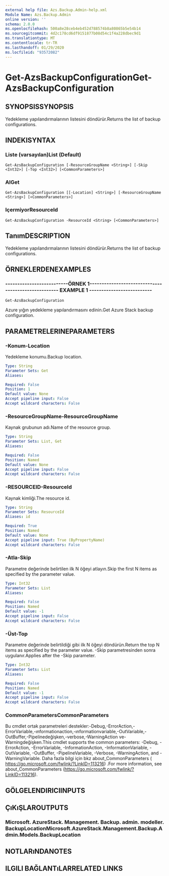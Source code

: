 ```yaml
---
external help file: Azs.Backup.Admin-help.xml
Module Name: Azs.Backup.Admin
online version: ''
schema: 2.0.0
ms.openlocfilehash: 500a8e28ceb4eb452d788574b8a80865b5e54b14
ms.sourcegitcommit: 4d2c178cd6df9151877b08d54c1f4a228dbec9d1
ms.translationtype: MT
ms.contentlocale: tr-TR
ms.lasthandoff: 01/29/2020
ms.locfileid: "93572082"
---
```

# <span data-ttu-id="ba216-101">Get-AzsBackupConfiguration</span><span class="sxs-lookup"><span data-stu-id="ba216-101">Get-AzsBackupConfiguration</span></span>

## <span data-ttu-id="ba216-102">SYNOPSIS</span><span class="sxs-lookup"><span data-stu-id="ba216-102">SYNOPSIS</span></span>
<span data-ttu-id="ba216-103">Yedekleme yapılandırmalarının listesini döndürür.</span><span class="sxs-lookup"><span data-stu-id="ba216-103">Returns the list of backup configurations.</span></span>

## <span data-ttu-id="ba216-104">INDEKI</span><span class="sxs-lookup"><span data-stu-id="ba216-104">SYNTAX</span></span>

### <span data-ttu-id="ba216-105">Liste (varsayılan)</span><span class="sxs-lookup"><span data-stu-id="ba216-105">List (Default)</span></span>
```
Get-AzsBackupConfiguration [-ResourceGroupName <String>] [-Skip <Int32>] [-Top <Int32>] [<CommonParameters>]
```

### <span data-ttu-id="ba216-106">Al</span><span class="sxs-lookup"><span data-stu-id="ba216-106">Get</span></span>
```
Get-AzsBackupConfiguration [[-Location] <String>] [-ResourceGroupName <String>] [<CommonParameters>]
```

### <span data-ttu-id="ba216-107">Içermiyor</span><span class="sxs-lookup"><span data-stu-id="ba216-107">ResourceId</span></span>
```
Get-AzsBackupConfiguration -ResourceId <String> [<CommonParameters>]
```

## <span data-ttu-id="ba216-108">Tanım</span><span class="sxs-lookup"><span data-stu-id="ba216-108">DESCRIPTION</span></span>
<span data-ttu-id="ba216-109">Yedekleme yapılandırmalarının listesini döndürür.</span><span class="sxs-lookup"><span data-stu-id="ba216-109">Returns the list of backup configurations.</span></span>

## <span data-ttu-id="ba216-110">ÖRNEKLERDEN</span><span class="sxs-lookup"><span data-stu-id="ba216-110">EXAMPLES</span></span>

### <span data-ttu-id="ba216-111">--------------------------ÖRNEK 1--------------------------</span><span class="sxs-lookup"><span data-stu-id="ba216-111">-------------------------- EXAMPLE 1 --------------------------</span></span>
```
Get-AzsBackupConfiguration
```

<span data-ttu-id="ba216-112">Azure yığın yedekleme yapılandırmasını edinin.</span><span class="sxs-lookup"><span data-stu-id="ba216-112">Get Azure Stack backup configuration.</span></span>

## <span data-ttu-id="ba216-113">PARAMETRELERINE</span><span class="sxs-lookup"><span data-stu-id="ba216-113">PARAMETERS</span></span>

### <span data-ttu-id="ba216-114">-Konum</span><span class="sxs-lookup"><span data-stu-id="ba216-114">-Location</span></span>
<span data-ttu-id="ba216-115">Yedekleme konumu.</span><span class="sxs-lookup"><span data-stu-id="ba216-115">Backup location.</span></span>

```yaml
Type: String
Parameter Sets: Get
Aliases: 

Required: False
Position: 1
Default value: None
Accept pipeline input: False
Accept wildcard characters: False
```

### <span data-ttu-id="ba216-116">-ResourceGroupName</span><span class="sxs-lookup"><span data-stu-id="ba216-116">-ResourceGroupName</span></span>
<span data-ttu-id="ba216-117">Kaynak grubunun adı.</span><span class="sxs-lookup"><span data-stu-id="ba216-117">Name of the resource group.</span></span>

```yaml
Type: String
Parameter Sets: List, Get
Aliases: 

Required: False
Position: Named
Default value: None
Accept pipeline input: False
Accept wildcard characters: False
```

### <span data-ttu-id="ba216-118">-RESOURCEID</span><span class="sxs-lookup"><span data-stu-id="ba216-118">-ResourceId</span></span>
<span data-ttu-id="ba216-119">Kaynak kimliği.</span><span class="sxs-lookup"><span data-stu-id="ba216-119">The resource id.</span></span>

```yaml
Type: String
Parameter Sets: ResourceId
Aliases: id

Required: True
Position: Named
Default value: None
Accept pipeline input: True (ByPropertyName)
Accept wildcard characters: False
```

### <span data-ttu-id="ba216-120">-Atla</span><span class="sxs-lookup"><span data-stu-id="ba216-120">-Skip</span></span>
<span data-ttu-id="ba216-121">Parametre değerinde belirtilen ilk N öğeyi atlayın.</span><span class="sxs-lookup"><span data-stu-id="ba216-121">Skip the first N items as specified by the parameter value.</span></span>

```yaml
Type: Int32
Parameter Sets: List
Aliases: 

Required: False
Position: Named
Default value: -1
Accept pipeline input: False
Accept wildcard characters: False
```

### <span data-ttu-id="ba216-122">-Üst</span><span class="sxs-lookup"><span data-stu-id="ba216-122">-Top</span></span>
<span data-ttu-id="ba216-123">Parametre değerinde belirtildiği gibi ilk N öğeyi döndürün.</span><span class="sxs-lookup"><span data-stu-id="ba216-123">Return the top N items as specified by the parameter value.</span></span>
<span data-ttu-id="ba216-124">-Skip parametresinden sonra uygulanır.</span><span class="sxs-lookup"><span data-stu-id="ba216-124">Applies after the -Skip parameter.</span></span>

```yaml
Type: Int32
Parameter Sets: List
Aliases: 

Required: False
Position: Named
Default value: -1
Accept pipeline input: False
Accept wildcard characters: False
```

### <span data-ttu-id="ba216-125">CommonParameters</span><span class="sxs-lookup"><span data-stu-id="ba216-125">CommonParameters</span></span>
<span data-ttu-id="ba216-126">Bu cmdlet ortak parametreleri destekler:-Debug,-ErrorAction,-ErrorVariable,-ınformationaction,-ınformationvariable,-OutVariable,-OutBuffer,-Pipelinedeğişken,-verbose,-WarningAction ve-Warningdeğişken.</span><span class="sxs-lookup"><span data-stu-id="ba216-126">This cmdlet supports the common parameters: -Debug, -ErrorAction, -ErrorVariable, -InformationAction, -InformationVariable, -OutVariable, -OutBuffer, -PipelineVariable, -Verbose, -WarningAction, and -WarningVariable.</span></span> <span data-ttu-id="ba216-127">Daha fazla bilgi için bkz about_CommonParameters ( https://go.microsoft.com/fwlink/?LinkID=113216) .</span><span class="sxs-lookup"><span data-stu-id="ba216-127">For more information, see about_CommonParameters (https://go.microsoft.com/fwlink/?LinkID=113216).</span></span>

## <span data-ttu-id="ba216-128">GÖLGELENDIRICI</span><span class="sxs-lookup"><span data-stu-id="ba216-128">INPUTS</span></span>

## <span data-ttu-id="ba216-129">ÇıKıŞLAR</span><span class="sxs-lookup"><span data-stu-id="ba216-129">OUTPUTS</span></span>

### <span data-ttu-id="ba216-130">Microsoft. AzureStack. Management. Backup. admin. modeller. BackupLocation</span><span class="sxs-lookup"><span data-stu-id="ba216-130">Microsoft.AzureStack.Management.Backup.Admin.Models.BackupLocation</span></span>

## <span data-ttu-id="ba216-131">NOTLARıNDA</span><span class="sxs-lookup"><span data-stu-id="ba216-131">NOTES</span></span>

## <span data-ttu-id="ba216-132">ILGILI BAĞLANTıLAR</span><span class="sxs-lookup"><span data-stu-id="ba216-132">RELATED LINKS</span></span>

